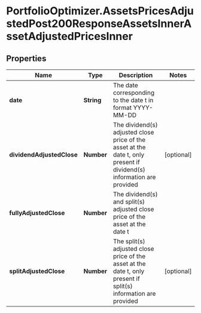 # PortfolioOptimizer.AssetsPricesAdjustedPost200ResponseAssetsInnerAssetAdjustedPricesInner

## Properties

Name | Type | Description | Notes
------------ | ------------- | ------------- | -------------
**date** | **String** | The date corresponding to the date t in format YYYY-MM-DD | 
**dividendAdjustedClose** | **Number** | The dividend(s) adjusted close price of the asset at the date t, only present if dividend(s) information are provided | [optional] 
**fullyAdjustedClose** | **Number** | The dividend(s) and split(s) adjusted close price of the asset at the date t | 
**splitAdjustedClose** | **Number** | The split(s) adjusted close price of the asset at the date t, only present if split(s) information are provided | [optional] 


